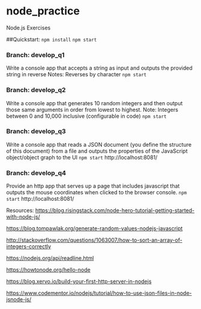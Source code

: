 # node_practice
Node.js Exercises

##Quickstart:
`npm install`
`npm start`

### Branch: develop_q1
Write a console app that accepts a string as input and outputs the provided string in reverse
Notes: Reverses by character
`npm start`

### Branch: develop_q2
Write a console app that generates 10 random integers and then output those same arguments in order from lowest to highest.
Note: Integers between 0 and 10,000 inclusive (configurable in code)
`npm start`

### Branch: develop_q3
Write a console app that reads a JSON document (you define the structure of this document) from a file and outputs the properties of the JavaScript object/object graph to the UI
`npm start`
http://localhost:8081/

### Branch: develop_q4
Provide an http app that serves up a page that includes javascript that outputs the mouse coordinates when clicked to the browser console.
`npm start`
http://localhost:8081/


Resources:
https://blog.risingstack.com/node-hero-tutorial-getting-started-with-node-js/

https://blog.tompawlak.org/generate-random-values-nodejs-javascript

http://stackoverflow.com/questions/1063007/how-to-sort-an-array-of-integers-correctly

https://nodejs.org/api/readline.html

https://howtonode.org/hello-node

https://blog.xervo.io/build-your-first-http-server-in-nodejs

https://www.codementor.io/nodejs/tutorial/how-to-use-json-files-in-node-jsnode-js/